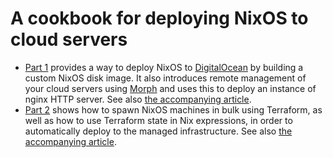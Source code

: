 # A cookbook for deploying NixOS to cloud servers

* [Part 1](/part1) provides a way to deploy NixOS
  to [DigitalOcean](https://www.digitalocean.com/)
  by building a custom NixOS disk image.
  It also introduces remote management of your cloud servers
  using [Morph](https://github.com/DBCDK/morph)
  and uses this to deploy an instance of nginx HTTP server.
  See also
  [the accompanying article](https://justinas.org/nixos-in-the-cloud-step-by-step-part-1).
* [Part 2](/part2) shows how to spawn NixOS machines in bulk
  using Terraform, as well as how to use Terraform state
  in Nix expressions, in order to automatically deploy
  to the managed infrastructure.
  See also
  [the accompanying article](https://justinas.org/nixos-in-the-cloud-step-by-step-part-2).
